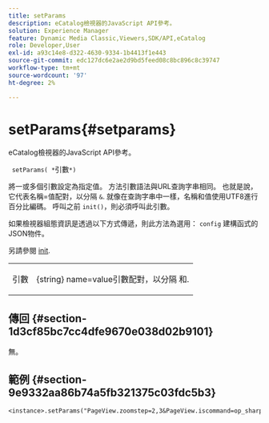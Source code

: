 ```yaml
---
title: setParams
description: eCatalog檢視器的JavaScript API參考。
solution: Experience Manager
feature: Dynamic Media Classic,Viewers,SDK/API,eCatalog
role: Developer,User
exl-id: a93c14e8-d322-4630-9334-1b4413f1e443
source-git-commit: edc127dc6e2ae2d9bd5feed08c8bc896c8c39747
workflow-type: tm+mt
source-wordcount: '97'
ht-degree: 2%

---
```


# setParams{#setparams}

eCatalog檢視器的JavaScript API參考。

` setParams( *`引數`*)`

將一或多個引數設定為指定值。 方法引數語法與URL查詢字串相同。 也就是說，它代表名稱=值配對，以分隔 `&`. 就像在查詢字串中一樣，名稱和值使用UTF8進行百分比編碼。 呼叫之前 `init()`，則必須呼叫此引數。

如果檢視器組態資訊是透過以下方式傳遞，則此方法為選用： `config` 建構函式的JSON物件。

另請參閱 [init](../../../c-html5-s7-aem-asset-viewers/c-html5-20-ecatalog-viewer-about/c-html5-20-ecatalog-viewer-javascriptapiref/r-html5-ecatalog-viewer-20-javascriptapiref-init.md#reference-aee94dd92a28410784f7a1792e28683b).

<table id="table_896DFF34A68A403DB93A6D597461A573"> 
 <tbody> 
  <tr> 
   <td colname="col1"> <p> <span class="codeph"> <span class="varname"> 引數</span> </span> </p> </td> 
   <td colname="col2"> <p> <span class="codeph"> {string}</span> name=value引數配對，以分隔 <span class="codeph"> 和</span>. </p> </td> 
  </tr> 
 </tbody> 
</table>

## 傳回 {#section-1d3cf85bc7cc4dfe9670e038d02b9101}

無。

## 範例 {#section-9e9332aa86b74a5fb321375c03fdc5b3}

```
<instance>.setParams("PageView.zoomstep=2,3&PageView.iscommand=op_sharpen%3d1")
```
